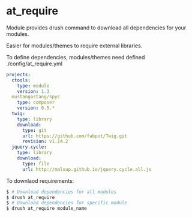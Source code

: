 at_require
==========

Module provides drush command to download all dependencies for your modules.

Easier for modules/themes to require external libraries.

To define dependencies, modules/themes need defined ./config/at_require.yml

```yml
projects:
  ctools:
    type: module
    version: 1.3
  mustangostang/spyc
    type: composer
    version: 0.5.*
  twig:
    type: library
    download:
      type: git
      url: https://github.com/fabpot/Twig.git
      revision: v1.14.2
  jquery.cycle:
    type: library
    download:
      type: file
      url: http://malsup.github.io/jquery.cycle.all.js
```

To downlaod requirements:

```bash
$ # Download dependencies for all modules
$ drush at_require
$ # Download dependencies for specific module
$ drush at_require module_name
```
